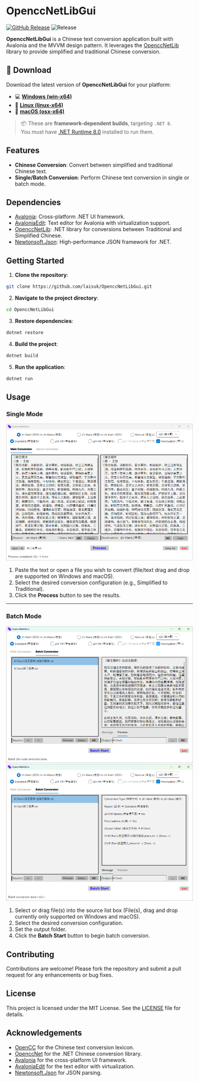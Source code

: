 # OpenccNetLibGui

[![GitHub Release](https://img.shields.io/github/v/release/laisuk/OpenccNetLibGui?display_name=tag&sort=semver)](https://github.com/laisuk/OpenccNetLibGui/releases/latest)
![Release](https://github.com/laisuk/OpenccNetLibGui/actions/workflows/release.yml/badge.svg)

**OpenccNetLibGui** is a Chinese text conversion application built with Avalonia and the MVVM design pattern. It leverages the [OpenccNetLib](https://www.nuget.org/packages/OpenccNetLib) library to provide simplified and traditional Chinese conversion.

## 🚀 Download

Download the latest version of **OpenccNetLibGui** for your platform:

- 💻 **[Windows (win-x64)](https://github.com/laisuk/OpenccNetLibGui/releases/latest/download/OpenccNetLibGui-v1.0.0-win-x64.zip)**
- 🐧 **[Linux (linux-x64)](https://github.com/laisuk/OpenccNetLibGui/releases/latest/download/OpenccNetLibGui-v1.0.0-linux-x64.zip)**
- 🍎 **[macOS (osx-x64)](https://github.com/laisuk/OpenccNetLibGui/releases/latest/download/OpenccNetLibGui-v1.0.0-osx-x64.zip)**

> 📦 These are **framework-dependent builds**, targeting `.NET 8`.  
> You must have [.NET Runtime 8.0](https://dotnet.microsoft.com/en-us/download/dotnet/8.0/runtime) installed to run them.

## Features

- **Chinese Conversion**: Convert between simplified and traditional Chinese text.
- **Single/Batch Conversion**: Perform Chinese text conversion in single or batch mode.

## Dependencies

- [Avalonia](https://avaloniaui.net/): Cross-platform .NET UI framework.
- [AvaloniaEdit](https://github.com/AvaloniaUI/AvaloniaEdit): Text editor for Avalonia with virtualization support.
- [OpenccNetLib](https://github.com/laisuk/OpenccNet): .NET library for conversions between Traditional and Simplified Chinese.
- [Newtonsoft.Json](https://www.newtonsoft.com/json): High-performance JSON framework for .NET.

## Getting Started

1. **Clone the repository**:
```bash
git clone https://github.com/laisuk/OpenccNetLibGui.git
```
2. **Navigate to the project directory**:
```bash
cd OpenccNetLibGui
```
3. **Restore dependencies**:
```bash
dotnet restore
```
4. **Build the project**:
```bash
dotnet build
```
5. **Run the application**:
```bash
dotnet run
```
## Usage

### Single Mode

![image01](./Assets/image01.png)

1. Paste the text or open a file you wish to convert (file/text drag and drop are supported on Windows and macOS).
2. Select the desired conversion configuration (e.g., Simplified to Traditional).
3. Click the **Process** button to see the results.

---

### Batch Mode

![image02](./Assets/image02.png)
![image03](./Assets/image03.png)

1. Select or drag file(s) into the source list box (File(s), drag and drop currently only supported on Windows and macOS).
2. Select the desired conversion configuration.
3. Set the output folder.
4. Click the **Batch Start** button to begin batch conversion.

## Contributing

Contributions are welcome! Please fork the repository and submit a pull request for any enhancements or bug fixes.

## License

This project is licensed under the MIT License. See the [LICENSE](./LICENSE) file for details.

## Acknowledgements

- [OpenCC](https://github.com/BYVoid/OpenCC) for the Chinese text conversion lexicon.
- [OpenccNet](https://github.com/laisuk/OpenccNet) for the .NET Chinese conversion library.
- [Avalonia](https://avaloniaui.net/) for the cross-platform UI framework.
- [AvaloniaEdit](https://github.com/AvaloniaUI/AvaloniaEdit) for the text editor with virtualization.
- [Newtonsoft.Json](https://www.newtonsoft.com/json) for JSON parsing.